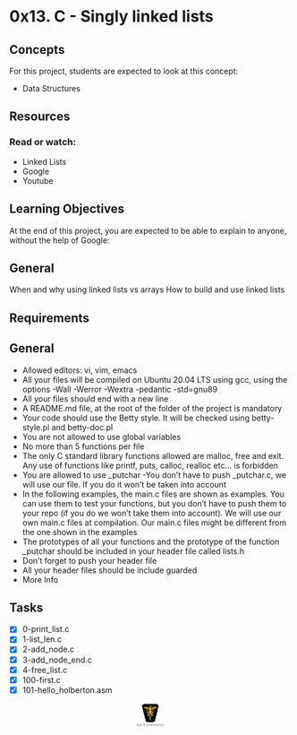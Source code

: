 # 0x13. C - Singly linked lists

## Concepts

For this project, students are expected to look at this concept:

- Data Structures

## Resources

### Read or watch:

- Linked Lists
- Google
- Youtube

## Learning Objectives

At the end of this project, you are expected to be able to explain to anyone, without the help of Google:

## General

When and why using linked lists vs arrays
How to build and use linked lists

## Requirements

## General

- Allowed editors: vi, vim, emacs
- All your files will be compiled on Ubuntu 20.04 LTS using gcc, using the options -Wall -Werror -Wextra -pedantic -std=gnu89
- All your files should end with a new line
- A README.md file, at the root of the folder of the project is mandatory
- Your code should use the Betty style. It will be checked using betty-style.pl and betty-doc.pl
- You are not allowed to use global variables
- No more than 5 functions per file
- The only C standard library functions allowed are malloc, free and exit. Any use of functions like printf, puts, calloc, realloc etc… is forbidden
- You are allowed to use \_putchar
  -You don’t have to push \_putchar.c, we will use our file. If you do it won’t be taken into account
- In the following examples, the main.c files are shown as examples. You can use them to test your functions, but you don’t have to push them to your repo (if you do we won’t take them into account). We will use our own main.c files at compilation. Our main.c files might be different from the one shown in the examples
- The prototypes of all your functions and the prototype of the function \_putchar should be included in your header file called lists.h
- Don’t forget to push your header file
- All your header files should be include guarded
- More Info

## Tasks

- [x] 0-print_list.c
- [x] 1-list_len.c
- [x] 2-add_node.c
- [x] 3-add_node_end.c
- [x] 4-free_list.c
- [x] 100-first.c
- [x] 101-hello_holberton.asm

<p align="center">
<img src="../images/roeHR-01.png" width=10% height=10%>
</p>
